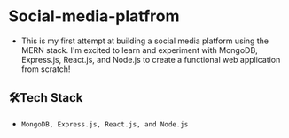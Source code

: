 # Social-media-platfrom
 
- This is my first attempt at building a social media platform using the MERN stack. I'm excited to learn and experiment with MongoDB, Express.js, React.js, and Node.js to create a functional web application from scratch!

## 🛠️Tech Stack
- `MongoDB, Express.js, React.js, and Node.js`
